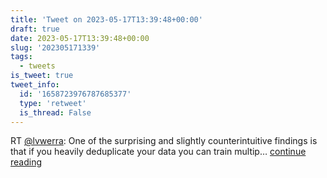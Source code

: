 ```yaml
---
title: 'Tweet on 2023-05-17T13:39:48+00:00'
draft: true
date: 2023-05-17T13:39:48+00:00
slug: '202305171339'
tags:
  - tweets
is_tweet: true
tweet_info:
  id: '1658723976787685377'
  type: 'retweet'
  is_thread: False
---
```




RT [@lvwerra](https://x.com/lvwerra): One of the surprising and slightly counterintuitive findings is that if you heavily deduplicate your data you can train multip… [continue reading](https://x.com/sytelus/status/1658723976787685377)
